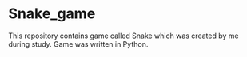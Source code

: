 # Snake_game
This repository contains game called Snake which was created by me during study. Game was written in Python.
